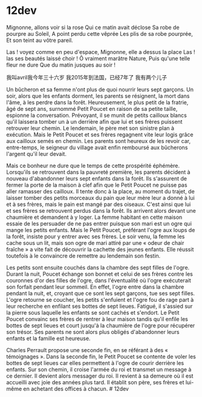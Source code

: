# 12dev
Mignonne, allons voir si la rose
Qui ce matin avait déclose 
Sa robe de pourpre  au Soleil,
A point perdu cette vêprée 
Les plis de sa robe pourprée,
Et son teint au vôtre pareil.

Las ! voyez comme en peu d'espace,
Mignonne, elle a dessus la place
Las ! las ses beautés laissé choir  !
Ô vraiment marâtre Nature,
Puis qu'une telle fleur ne dure
Que du matin jusques au soir !


我叫avril我今年三十六岁
我2015年到法国，已经7年了
我有两个儿子

Un bûcheron et sa femme n'ont plus de quoi nourrir leurs sept garçons. Un soir, alors que les enfants dorment, les parents se résignent, la mort dans l'âme, à les perdre dans la forêt. Heureusement, le plus petit de la fratrie, âgé de sept ans, surnommé Petit Poucet en raison de sa petite taille, espionne la conversation. Prévoyant, il se munit de petits cailloux blancs qu'il laissera tomber un à un derrière afin que lui et ses frères puissent retrouver leur chemin. Le lendemain, le père met son sinistre plan à exécution. Mais le Petit Poucet et ses frères regagnent vite leur logis grâce aux cailloux semés en chemin. Les parents sont heureux de les revoir car, entre-temps, le seigneur du village avait enfin remboursé aux bûcherons l'argent qu'il leur devait.

Mais ce bonheur ne dure que le temps de cette prospérité éphémère. Lorsqu'ils se retrouvent dans la pauvreté première, les parents décident à nouveau d'abandonner leurs sept enfants dans la forêt. Ils s'assurent de fermer la porte de la maison à clef afin que le Petit Poucet ne puisse pas aller ramasser des cailloux. Il tente donc à la place, au moment du trajet, de laisser tomber des petits morceaux du pain que leur mère leur a donné à lui et à ses frères, mais le pain est mangé par des oiseaux. C'est ainsi que lui et ses frères se retrouvent perdus dans la forêt. Ils arrivent alors devant une chaumière et demandent à y loger. La femme habitant en cette maison essaie de les persuader de ne pas entrer puisque son mari est un ogre qui mange les petits enfants. Mais le Petit Poucet, préférant l'ogre aux loups de la forêt, insiste pour y entrer avec ses frères. Le soir venu, la femme les cache sous un lit, mais son ogre de mari attiré par une « odeur de chair fraîche » a vite fait de découvrir la cachette des jeunes enfants. Elle réussit toutefois à le convaincre de remettre au lendemain son festin.

Les petits sont ensuite couchés dans la chambre des sept filles de l'ogre. Durant la nuit, Poucet échange son bonnet et celui de ses frères contre les couronnes d'or des filles de l'ogre, dans l'éventualité où l'ogre exécuterait son forfait pendant leur sommeil. En effet, l'ogre entre dans la chambre pendant la nuit, et, croyant que ce sont les sept garçons, tue ses sept filles. L'ogre retourne se coucher, les petits s'enfuient et l'ogre fou de rage part à leur recherche en enfilant ses bottes de sept lieues. Fatigué, il s'assied sur la pierre sous laquelle les enfants se sont cachés et s'endort. Le Petit Poucet convainc ses frères de rentrer à leur maison tandis qu'il enfile les bottes de sept lieues et court jusqu'à la chaumière de l'ogre pour récupérer son trésor. Ses parents ne sont alors plus obligés d'abandonner leurs enfants et la famille est heureuse.

Charles Perrault propose une seconde fin, en se référant à des « témoignages ». Dans la seconde fin, le Petit Poucet se contente de voler les bottes de sept lieues car elles permettent à l'ogre de courir derrière les enfants. Sur son chemin, il croise l'armée du roi et transmet un message à ce dernier. Il devient alors messager du roi. Il revient à sa demeure où il est accueilli avec joie des années plus tard. Il établit son père, ses frères et lui-même en achetant des offices à chacun. # 12dev